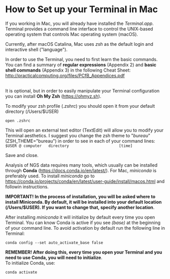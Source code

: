 # How to Set up your Terminal in Mac

If you working in Mac, you will already have installed the _Terminal.app_. Terminal provides a command line interface to control the UNIX-based operating system that controls Mac operating system (macOS).<br/>

Currently, after macOS Catalina, Mac uses _zsh_ as the default login and interactive shell ("language").<br/>

In order to use the Terminal, you need to first learn the basic commands. You can find a summary of **regular expressions** (Appendix 2) and **basic shell commands** (Appendix 3) in the following Cheat Sheet:  
http://practicalcomputing.org/files/PCfB_Appendices.pdf  
<br/>

It is optional, but in order to easily manipulate your Terminal configuration you can install **Oh My Zsh** (https://ohmyz.sh).

To modify your zsh profile (_.zshrc_) you should open it from your default directory (/Users/$USER)
````
open .zshrc
````
This will open an external text editor (TextEdit) will allow you to modify your Terminal aesthetics. I suggest you change the zsh theme to "_bureau_" (ZSH_THEME="bureau") in order to see in each of your command lines:<br/>
`$USER @ computer   directory                      [time]`  

Save and close.
<br/>

Analysis of NGS data requires many tools, which usually can be installed through **Conda** (https://docs.conda.io/en/latest/). For Mac, _miniconda_ is preferably used. To install _miniconda_ go to https://conda.io/projects/conda/en/latest/user-guide/install/macos.html and followin instructions.  

**IMPORTANT! In the process of installation, you will be asked where to install Miniconda. By default, it will be installed into your default location (/Users/$USER). If you want to change that, specify another location**.
<br/>

After installing _miniconda_ it will initialize by default every time you open Terminal. You can know Conda is active if you see _(base)_ at the beginning of your command line. To avoid activation by default run the following line in Terminal:

````
conda config --set auto_activate_base false
````

**REMEMBER! After doing this, every time you open your Terminal and you need to use Conda, you will need to initialize**.  
To initialize Conda, use:
````
conda activate
````

